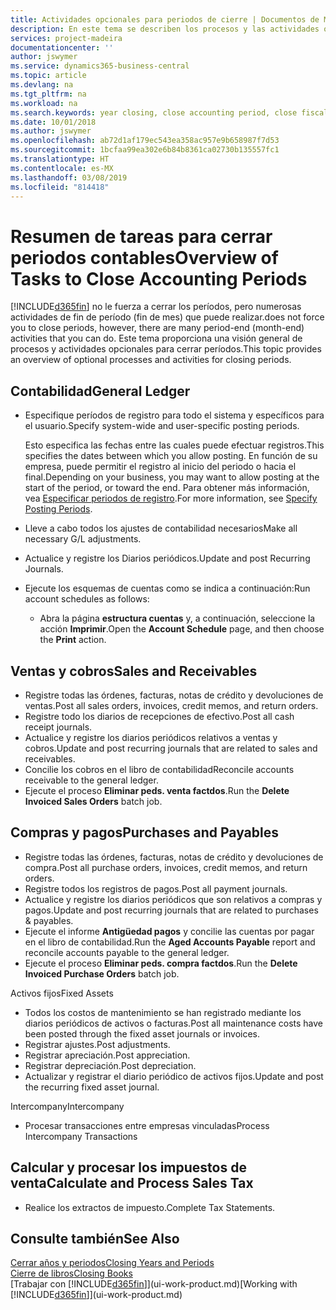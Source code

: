 ```yaml
---
title: Actividades opcionales para periodos de cierre | Documentos de Microsoft
description: En este tema se describen los procesos y las actividades opcionales para cerrar periodos contables en Business Central.
services: project-madeira
documentationcenter: ''
author: jswymer
ms.service: dynamics365-business-central
ms.topic: article
ms.devlang: na
ms.tgt_pltfrm: na
ms.workload: na
ms.search.keywords: year closing, close accounting period, close fiscal year, aging, creditor payments, vendor payments
ms.date: 10/01/2018
ms.author: jswymer
ms.openlocfilehash: ab72d1af179ec543ea358ac957e9b658987f7d53
ms.sourcegitcommit: 1bcfaa99ea302e6b84b8361ca02730b135557fc1
ms.translationtype: HT
ms.contentlocale: es-MX
ms.lasthandoff: 03/08/2019
ms.locfileid: "814418"
---
```

# <a name="overview-of-tasks-to-close-accounting-periods"></a><span data-ttu-id="8f478-103">Resumen de tareas para cerrar periodos contables</span><span class="sxs-lookup"><span data-stu-id="8f478-103">Overview of Tasks to Close Accounting Periods</span></span>
[!INCLUDE[d365fin](includes/d365fin_md.md)] <span data-ttu-id="8f478-104">no le fuerza a cerrar los períodos, pero numerosas actividades de fin de período (fin de mes) que puede realizar.</span><span class="sxs-lookup"><span data-stu-id="8f478-104">does not force you to close periods, however, there are many period-end (month-end) activities that you can do.</span></span> <span data-ttu-id="8f478-105">Este tema proporciona una visión general de procesos y actividades opcionales para cerrar períodos.</span><span class="sxs-lookup"><span data-stu-id="8f478-105">This topic provides an overview of optional processes and activities for closing periods.</span></span>  

## <a name="general-ledger"></a><span data-ttu-id="8f478-106">Contabilidad</span><span class="sxs-lookup"><span data-stu-id="8f478-106">General Ledger</span></span>
* <span data-ttu-id="8f478-107">Especifique períodos de registro para todo el sistema y específicos para el usuario.</span><span class="sxs-lookup"><span data-stu-id="8f478-107">Specify system-wide and user-specific posting periods.</span></span>  

    <span data-ttu-id="8f478-108">Esto especifica las fechas entre las cuales puede efectuar registros.</span><span class="sxs-lookup"><span data-stu-id="8f478-108">This specifies the dates between which you allow posting.</span></span> <span data-ttu-id="8f478-109">En función de su empresa, puede permitir el registro al inicio del periodo o hacia el final.</span><span class="sxs-lookup"><span data-stu-id="8f478-109">Depending on your business, you may want to allow posting at the start of the period, or toward the end.</span></span> <span data-ttu-id="8f478-110">Para obtener más información, vea [Especificar periodos de registro](finance-how-specify-posting-periods.md).</span><span class="sxs-lookup"><span data-stu-id="8f478-110">For more information, see [Specify Posting Periods](finance-how-specify-posting-periods.md).</span></span>  
* <span data-ttu-id="8f478-111">Lleve a cabo todos los ajustes de contabilidad necesarios</span><span class="sxs-lookup"><span data-stu-id="8f478-111">Make all necessary G/L adjustments.</span></span>  
* <span data-ttu-id="8f478-112">Actualice y registre los Diarios periódicos.</span><span class="sxs-lookup"><span data-stu-id="8f478-112">Update and post Recurring Journals.</span></span>  
  <!--* Process Consolidations-->
* <span data-ttu-id="8f478-113">Ejecute los esquemas de cuentas como se indica a continuación:</span><span class="sxs-lookup"><span data-stu-id="8f478-113">Run account schedules as follows:</span></span>  
  * <span data-ttu-id="8f478-114">Abra la página **estructura cuentas** y, a continuación, seleccione la acción **Imprimir**.</span><span class="sxs-lookup"><span data-stu-id="8f478-114">Open the **Account Schedule** page, and then choose the **Print** action.</span></span>  

## <a name="sales-and-receivables"></a><span data-ttu-id="8f478-115">Ventas y cobros</span><span class="sxs-lookup"><span data-stu-id="8f478-115">Sales and Receivables</span></span>
* <span data-ttu-id="8f478-116">Registre todas las órdenes, facturas, notas de crédito y devoluciones de ventas.</span><span class="sxs-lookup"><span data-stu-id="8f478-116">Post all sales orders, invoices, credit memos, and return orders.</span></span>  
* <span data-ttu-id="8f478-117">Registre todo los diarios de recepciones de efectivo.</span><span class="sxs-lookup"><span data-stu-id="8f478-117">Post all cash receipt journals.</span></span>  
* <span data-ttu-id="8f478-118">Actualice y registre los diarios periódicos relativos a ventas y cobros.</span><span class="sxs-lookup"><span data-stu-id="8f478-118">Update and post recurring journals that are related to sales and receivables.</span></span>  
* <span data-ttu-id="8f478-119">Concilie los cobros en el libro de contabilidad</span><span class="sxs-lookup"><span data-stu-id="8f478-119">Reconcile accounts receivable to the general ledger.</span></span>  
* <span data-ttu-id="8f478-120">Ejecute el proceso **Eliminar peds. venta factdos**.</span><span class="sxs-lookup"><span data-stu-id="8f478-120">Run the **Delete Invoiced Sales Orders** batch job.</span></span>  

## <a name="purchases-and-payables"></a><span data-ttu-id="8f478-121">Compras y pagos</span><span class="sxs-lookup"><span data-stu-id="8f478-121">Purchases and Payables</span></span>
* <span data-ttu-id="8f478-122">Registre todas las órdenes, facturas, notas de crédito y devoluciones de compra.</span><span class="sxs-lookup"><span data-stu-id="8f478-122">Post all purchase orders, invoices, credit memos, and return orders.</span></span>  
* <span data-ttu-id="8f478-123">Registre todos los registros de pagos.</span><span class="sxs-lookup"><span data-stu-id="8f478-123">Post all payment journals.</span></span>  
* <span data-ttu-id="8f478-124">Actualice y registre los diarios periódicos que son relativos a compras y pagos.</span><span class="sxs-lookup"><span data-stu-id="8f478-124">Update and post recurring journals that are related to purchases & payables.</span></span>  
* <span data-ttu-id="8f478-125">Ejecute el informe **Antigüedad pagos** y concilie las cuentas por pagar en el libro de contabilidad.</span><span class="sxs-lookup"><span data-stu-id="8f478-125">Run the **Aged Accounts Payable** report and reconcile accounts payable to the general ledger.</span></span>  
* <span data-ttu-id="8f478-126">Ejecute el proceso **Eliminar peds. compra factdos**.</span><span class="sxs-lookup"><span data-stu-id="8f478-126">Run the **Delete Invoiced Purchase Orders** batch job.</span></span>  

<span data-ttu-id="8f478-127">Activos fijos</span><span class="sxs-lookup"><span data-stu-id="8f478-127">Fixed Assets</span></span>
* <span data-ttu-id="8f478-128">Todos los costos de mantenimiento se han registrado mediante los diarios periódicos de activos o facturas.</span><span class="sxs-lookup"><span data-stu-id="8f478-128">Post all maintenance costs have been posted through the fixed asset journals or invoices.</span></span>
* <span data-ttu-id="8f478-129">Registrar ajustes.</span><span class="sxs-lookup"><span data-stu-id="8f478-129">Post adjustments.</span></span>
* <span data-ttu-id="8f478-130">Registrar apreciación.</span><span class="sxs-lookup"><span data-stu-id="8f478-130">Post appreciation.</span></span>
* <span data-ttu-id="8f478-131">Registrar depreciación.</span><span class="sxs-lookup"><span data-stu-id="8f478-131">Post depreciation.</span></span>
* <span data-ttu-id="8f478-132">Actualizar y registrar el diario periódico de activos fijos.</span><span class="sxs-lookup"><span data-stu-id="8f478-132">Update and post the recurring fixed asset journal.</span></span>

<span data-ttu-id="8f478-133">Intercompany</span><span class="sxs-lookup"><span data-stu-id="8f478-133">Intercompany</span></span>
* <span data-ttu-id="8f478-134">Procesar transacciones entre empresas vinculadas</span><span class="sxs-lookup"><span data-stu-id="8f478-134">Process Intercompany Transactions</span></span>

## <a name="calculate-and-process-sales-tax"></a><span data-ttu-id="8f478-135">Calcular y procesar los impuestos de venta</span><span class="sxs-lookup"><span data-stu-id="8f478-135">Calculate and Process Sales Tax</span></span>
* <span data-ttu-id="8f478-136">Realice los extractos de impuesto.</span><span class="sxs-lookup"><span data-stu-id="8f478-136">Complete Tax Statements.</span></span>  

## <a name="see-also"></a><span data-ttu-id="8f478-137">Consulte también</span><span class="sxs-lookup"><span data-stu-id="8f478-137">See Also</span></span>
[<span data-ttu-id="8f478-138">Cerrar años y periodos</span><span class="sxs-lookup"><span data-stu-id="8f478-138">Closing Years and Periods</span></span>](year-close-years-periods.md)  
[<span data-ttu-id="8f478-139">Cierre de libros</span><span class="sxs-lookup"><span data-stu-id="8f478-139">Closing Books</span></span>](year-close-books.md)  
<span data-ttu-id="8f478-140">[Trabajar con [!INCLUDE[d365fin](includes/d365fin_md.md)]](ui-work-product.md)</span><span class="sxs-lookup"><span data-stu-id="8f478-140">[Working with [!INCLUDE[d365fin](includes/d365fin_md.md)]](ui-work-product.md)</span></span>
